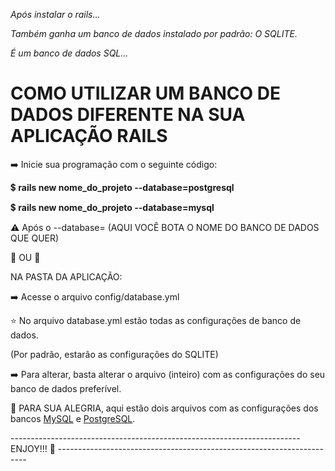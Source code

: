 *Após instalar o rails...*

*Também ganha um banco de dados instalado por padrão: O SQLITE.*

*É um banco de dados SQL...* 


# COMO UTILIZAR UM BANCO DE DADOS DIFERENTE NA SUA APLICAÇÃO RAILS #

➡️ Inicie sua programação com o seguinte código:

💲 **rails new nome_do_projeto --database=postgresql**

💲 **rails new nome_do_projeto --database=mysql**

⚠️ Após o --database= (AQUI VOCÊ BOTA O NOME DO BANCO DE DADOS QUE QUER)


🔻 OU 🔻


NA PASTA DA APLICAÇÃO:

➡️ Acesse o arquivo config/database.yml

⭐ No arquivo database.yml estão todas as configurações de banco de dados.

(Por padrão, estarão as configurações do SQLITE)


➡️ Para alterar, basta alterar o arquivo (inteiro) com as configurações do seu banco de dados preferível.

💙 PARA SUA ALEGRIA, aqui estão dois arquivos com as configurações dos bancos [MySQL](https://github.com/LeticiaBibiano/ruby_on_rails_doc/blob/main/Banco_de_dados/mysql.database.yml) e [PostgreSQL](https://github.com/LeticiaBibiano/ruby_on_rails_doc/blob/main/Banco_de_dados/postgres.database.yml).

------------------------------------------------------------------------ ENJOY!!! 🍾 ----------------------------------------------------------------------

